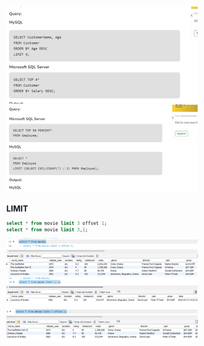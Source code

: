 ![img.png](TOP.png)
![img.png](TOP_1.png)


## LIMIT

```sql
select * from movie limit 3 offset 1;
select * from movie limit 3,1;
```
![img.png](limit.png)![img.png](Limit_1.png)![img.png](Limit_2.png)


